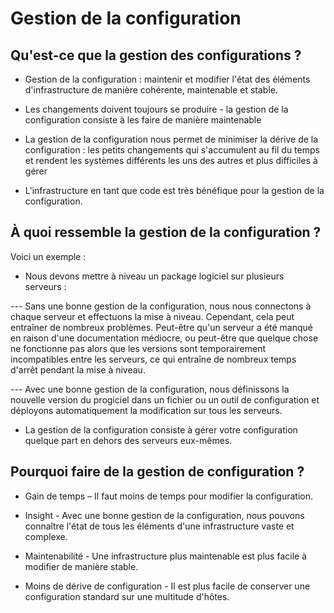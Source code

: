 # Gestion de la configuration

## Qu'est-ce que la gestion des configurations ?

- Gestion de la configuration : maintenir et modifier l'état des éléments d'infrastructure de manière cohérente, maintenable et stable.

- Les changements doivent toujours se produire - la gestion de la configuration consiste à les faire de manière maintenable

- La gestion de la configuration nous permet de minimiser la dérive de la configuration : les petits changements qui s'accumulent au fil du temps et rendent les systèmes différents les uns des autres et plus difficiles à gérer

- L'infrastructure en tant que code est très bénéfique pour la gestion de la configuration.

## À quoi ressemble la gestion de la configuration ?

Voici un exemple : 

- Nous devons mettre à niveau un package logiciel sur plusieurs serveurs : <br>

--- Sans une bonne gestion de la configuration, nous nous connectons à chaque serveur et effectuons la mise à niveau. Cependant, cela peut entraîner de nombreux problèmes. Peut-être qu'un serveur a été manqué en raison d'une documentation médiocre, ou peut-être que quelque chose ne fonctionne pas alors que les versions sont temporairement incompatibles entre les serveurs, ce qui entraîne de nombreux temps d'arrêt pendant la mise à niveau. <br>

--- Avec une bonne gestion de la configuration, nous définissons la nouvelle version du progiciel dans un fichier ou un outil de configuration et déployons automatiquement la modification sur tous les serveurs.

- La gestion de la configuration consiste à gérer votre configuration quelque part en dehors des serveurs eux-mêmes.

## Pourquoi faire de la gestion de configuration ?

- Gain de temps – Il faut moins de temps pour modifier la configuration.

- Insight - Avec une bonne gestion de la configuration, nous pouvons connaître l'état de tous les éléments d'une infrastructure vaste et complexe.

- Maintenabilité - Une infrastructure plus maintenable est plus facile à modifier de manière stable.

- Moins de dérive de configuration - Il est plus facile de conserver une configuration standard sur une multitude d'hôtes.